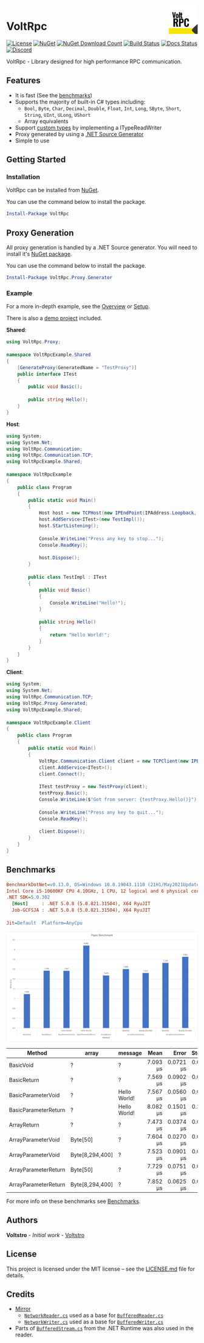 <img align="right" width="15%" src="media/icon.svg">

# VoltRpc

[![License](https://img.shields.io/github/license/Voltstro-Studios/VoltRpc)](/LICENSE.md)
[![NuGet](https://img.shields.io/nuget/v/VoltRpc?label=NuGet)](https://www.nuget.org/packages/VoltRpc/)
[![NuGet Download Count](https://img.shields.io/nuget/dt/VoltRpc?label=Downloads&logo=nuget&color=blue&logoColor=blue)](https://www.nuget.org/packages/VoltRpc/)
[![Build Status](https://img.shields.io/azure-devops/build/Voltstro-Studios/63163ef8-da1d-42b6-b8b9-689420a730e5/9?logo=azure-pipelines)](https://dev.azure.com/Voltstro-Studios/VoltRpc/_build/latest?definitionId=9&branchName=master)
[![Docs Status](https://img.shields.io/website?down_color=red&down_message=Offline&label=Docs&up_color=blue&up_message=Online&url=https%3A%2F%2Fvoltrpc.voltstro.dev)](https://voltrpc.voltstro.dev)
[![Discord](https://img.shields.io/badge/Discord-Voltstro-7289da.svg?logo=discord)](https://discord.voltstro.dev)

VoltRpc - Library designed for high performance RPC communication.

## Features

- It is fast (See the [benchmarks](#benchmarks))
- Supports the majority of built-in C# types including: 
    - `Bool`, `Byte`, `Char`, `Decimal`, `Double`, `Float`, `Int`, `Long`, `SByte`, `Short`, `String`, `UInt`, `ULong`, `UShort`
    - Array equivalents
- Support [custom types](https://voltrpc.voltstro.dev/articles/types#custom-types) by implementing a ITypeReadWriter
- Proxy generated by using a [.NET Source Generator](https://voltrpc.voltstro.dev/articles/proxy-generation)
- Simple to use

## Getting Started

### Installation

VoltRpc can be installed from [NuGet](https://nuget.org/VoltRpc).

You can use the command below to install the package.

```powershell
Install-Package VoltRpc
```

## Proxy Generation

All proxy generation is handled by a .NET Source generator. You will need to install it's [NuGet package](https://www.nuget.org/packages/VoltRpc.Proxy.Generator/).

You can use the command below to install the package.

```powershell
Install-Package VoltRpc.Proxy.Generator
```

### Example

For a more in-depth example, see the [Overview](https://voltrpc.voltstro.dev/articles/overview) or [Setup](https://voltrpc.voltstro.dev/articles/setup).

There is also a [demo project](/src/Demo) included.

**Shared**:

```csharp
using VoltRpc.Proxy;

namespace VoltRpcExample.Shared
{
    [GenerateProxy(GeneratedName = "TestProxy")]
    public interface ITest
    {
        public void Basic();

        public string Hello();
    }
}
```

**Host**:

```csharp
using System;
using System.Net;
using VoltRpc.Communication;
using VoltRpc.Communication.TCP;
using VoltRpcExample.Shared;

namespace VoltRpcExample
{
    public class Program
    {
        public static void Main()
        {
            Host host = new TCPHost(new IPEndPoint(IPAddress.Loopback, 7767));
            host.AddService<ITest>(new TestImpl());
            host.StartListening();

            Console.WriteLine("Press any key to stop...");
            Console.ReadKey();

            host.Dispose();
        }

        public class TestImpl : ITest
        {
            public void Basic()
            {
                Console.WriteLine("Hello!");
            }

            public string Hello()
            {
                return "Hello World!";
            }
        }
    }
}
```

**Client**:

```csharp
using System;
using System.Net;
using VoltRpc.Communication.TCP;
using VoltRpc.Proxy.Generated;
using VoltRpcExample.Shared;

namespace VoltRpcExample.Client
{
    public class Program
    {
        public static void Main()
        {
            VoltRpc.Communication.Client client = new TCPClient(new IPEndPoint(IPAddress.Loopback, 7767));
            client.AddService<ITest>();
            client.Connect();

            ITest testProxy = new TestProxy(client);
            testProxy.Basic();
            Console.WriteLine($"Got from server: {testProxy.Hello()}");

            Console.WriteLine("Press any key to quit...");
            Console.ReadKey();

            client.Dispose();
        }
    }
}
```

## Benchmarks

``` ini
BenchmarkDotNet=v0.13.0, OS=Windows 10.0.19043.1110 (21H1/May2021Update)
Intel Core i5-10600KF CPU 4.10GHz, 1 CPU, 12 logical and 6 physical cores
.NET SDK=5.0.302
  [Host]     : .NET 5.0.8 (5.0.821.31504), X64 RyuJIT
  Job-GCFSJA : .NET 5.0.8 (5.0.821.31504), X64 RyuJIT

Jit=Default  Platform=AnyCpu  
```

![Pipes Benchmark](media/PipesBenchmark.png)

|               Method | array         |      message |     Mean |     Error |    StdDev |
|--------------------- |-------------- |------------- |---------:|----------:|----------:|
|            BasicVoid |     ?         |            ? | 7.093 μs | 0.0721 μs | 0.0602 μs |
|          BasicReturn |     ?         |            ? | 7.569 μs | 0.0902 μs | 0.0753 μs |
|   BasicParameterVoid |     ?         | Hello World! | 7.567 μs | 0.0560 μs | 0.0496 μs |
| BasicParameterReturn |     ?         | Hello World! | 8.082 μs | 0.1501 μs | 0.1787 μs |
|          ArrayReturn |     ?         |            ? | 7.473 μs | 0.0374 μs | 0.0312 μs |
|   ArrayParameterVoid |Byte[50]       |            ? | 7.604 μs | 0.0270 μs | 0.0240 μs |
|   ArrayParameterVoid |Byte[8,294,400]|            ? | 7.523 μs | 0.0901 μs | 0.0752 μs |
| ArrayParameterReturn |Byte[50]       |            ? | 7.729 μs | 0.0751 μs | 0.0666 μs |
| ArrayParameterReturn |Byte[8,294,400]|            ? | 7.852 μs | 0.0625 μs | 0.0585 μs |

For more info on these benchmarks see [Benchmarks](https://voltrpc.voltstro.dev/articles/benchmarks).

## Authors

**Voltstro** - *Initial work* - [Voltstro](https://github.com/Voltstro)

## License

This project is licensed under the MIT license – see the [LICENSE.md](/LICENSE.md) file for details.

## Credits

- [Mirror](https://github.com/vis2k/Mirror) 
  - [`NetworkReader.cs`](https://github.com/vis2k/Mirror/blob/ca4c2fd9302b1ece4240b09cc562e25bcb84407f/Assets/Mirror/Runtime/NetworkReader.cs) used as a base for [`BufferedReader.cs`](/src/VoltRpc/IO/BufferedReader.cs)
  - [`NetworkWriter.cs`](https://github.com/vis2k/Mirror/blob/ca4c2fd9302b1ece4240b09cc562e25bcb84407f/Assets/Mirror/Runtime/NetworkWriter.cs) used as a base for [`BufferedWriter.cs`](/src/VoltRpc/IO/BufferedWriter.cs)
- Parts of [`BufferedStream.cs`](https://github.com/dotnet/runtime/blob/release/5.0/src/libraries/System.Private.CoreLib/src/System/IO/BufferedStream.cs) from the .NET Runtime was also used in the reader. 
